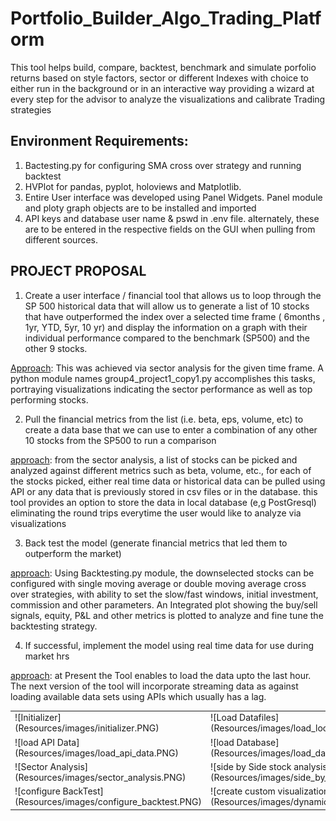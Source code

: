 # Portfolio_Builder_Algo_Trading_Platform
This tool helps build, compare, backtest, benchmark and simulate porfolio returns based on style factors, sector or different Indexes with choice to either run in the background or in an interactive way providing a wizard at every step for the advisor to analyze the visualizations and calibrate Trading strategies

## Environment Requirements:
1. Bactesting.py for configuring SMA cross over strategy and running backtest
2. HVPlot for pandas, pyplot, holoviews and Matplotlib.
3. Entire User interface was developed using Panel Widgets. Panel module and ploty graph objects are to be installed and imported
4. API keys and database user name & pswd in .env file. alternately, these are to be entered in the respective fields on the GUI when pulling from different sources. 

## PROJECT PROPOSAL

1. Create a user interface / financial tool that allows us to loop through the SP 500 historical data that will allow us to generate a list of 10 stocks that have outperformed the index over a selected time frame ( 6months , 1yr, YTD, 5yr, 10 yr) and display the information on a graph with their individual performance compared to the benchmark (SP500) and the other 9 stocks. <br>

<u>Approach</u>: This was achieved via sector analysis for the given time frame. A python module names group4_project1_copy1.py accomplishes this tasks,
portraying visualizations indicating the sector performance as well as top performing stocks.<br>

2. Pull the financial metrics from the list (i.e. beta, eps, volume, etc)  to create a data base that we can use to enter a combination of any other 10 stocks from the SP500 to run a comparison<br>

<u>approach</u>: from the sector analysis, a list of stocks can be picked and analyzed against different metrics such as beta, volume, etc., 
for each of the stocks picked, either real time data or historical data can be pulled using API or any data that is previously stored in csv files or in the database. this tool provides an option to store the data in local database (e,g PostGresql) eliminating the round trips everytime the user would like to analyze via visualizations<br>

3. Back test the model (generate financial metrics that led them to outperform the market)<br>

<u>approach</u>: Using Backtesting.py module, the downselected stocks can be configured with single moving average or double moving average cross over strategies, with ability to set the slow/fast windows, initial investment, commission and other parameters. An Integrated plot showing the buy/sell signals, equity, P&L and other metrics is plotted to analyze and fine tune the backtesting strategy.<br>

4. If successful, implement the model using real time data for use during market hrs<br>

<u>approach</u>: at Present the Tool enables to load the data upto the last hour. The next version of the tool will incorporate streaming data as against loading available data sets using APIs which usually has a lag.  <br>

<table>
	<tr>
	<td> ![Initializer](Resources/images/initializer.PNG) </td> 
	<td> ![Load Datafiles](Resources/images/load_local_files.PNG)  </td> 
</tr>
<tr>
<td>![load API Data](Resources/images/load_api_data.PNG)  </td> 
<td>![load Database](Resources/images/load_database.PNG)   </td> 
</tr>
<tr>
<td>![Sector Analysis](Resources/images/sector_analysis.PNG)   </td> 
<td>![side by Side stock analysis](Resources/images/side_by_side.PNG)    </td> 
</tr>
<tr>
<td>![configure BackTest](Resources/images/configure_backtest.PNG)   </td> 
<td> ![create custom visualizations](Resources/images/dynamic_plot_gen.PNG) </td> 
</tr>
</table>
